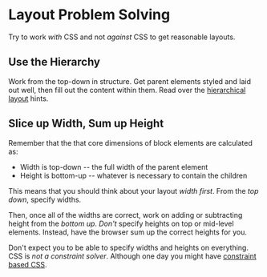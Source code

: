 # Layout Problem Solving
Try to work _with_ CSS and not _against_ CSS to get reasonable layouts.

## Use the Hierarchy
Work from the top-down in structure.
Get parent elements styled and laid out well, then fill out the content within them.
Read over the [hierarchical layout](hierarchicallayout.md) hints.

## Slice up Width, Sum up Height
Remember that the that core dimensions of block elements are calculated as:
* Width is top-down -- the full width of the parent element
* Height is bottom-up -- whatever is necessary to contain the children

This means that you should think about your layout _width first_.
From the _top down_, specify widths.

Then, once all of the widths are correct, work on adding or subtracting height from the _bottom up_.
_Don't_ specify heights on top or mid-level elements.
Instead, have the browser sum up the correct heights for you.

Don't expect you to be able to specify widths and heights on everything.
CSS is _not a constraint solver_.
Although one day you might have [constraint based CSS](http://gridstylesheets.org/guides/ccss/).
